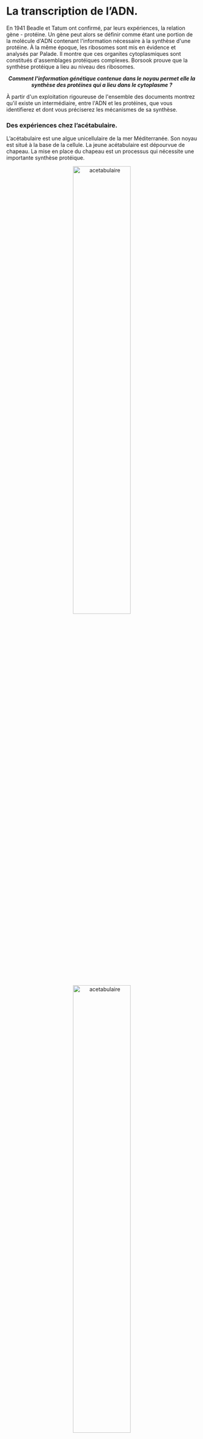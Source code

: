 # La transcription de l’ADN.

En 1941 Beadle et Tatum ont confirmé, par leurs expériences, la relation gène - protéine. Un gène peut alors se définir comme étant une portion de la molécule d'ADN contenant l'information nécessaire à la synthèse d'une protéine. À la même époque, les ribosomes sont mis en évidence et analysés par Palade. Il montre que ces organites cytoplasmiques sont constitués d'assemblages protéiques complexes. Borsook prouve que la synthèse protéique a lieu au niveau des ribosomes. 

***<p align=center>Comment l'information génétique contenue dans le noyau permet elle la synthèse des protéines qui a lieu dans le cytoplasme ?</p>***


À partir d'un exploitation rigoureuse de l'ensemble des documents montrez qu'il existe un intermédiaire, entre l'ADN et les protéines, que vous identifierez et dont vous préciserez les mécanismes de sa synthèse.


### Des expériences chez l’acétabulaire.

L’acétabulaire est une algue unicellulaire de la mer Méditerranée. Son noyau est situé à la base de la cellule. La jeune acétabulaire est dépourvue de chapeau. La mise en place du chapeau est un processus qui nécessite une importante synthèse protéique.

<div align=center>

<a href="https://ipfs.io/ipfs/QmfDbib7ST76cLKLaXTjShNryHqzum2WbqAsKkq6NmTHaE"><img src="https://ipfs.io/ipfs/QmfDbib7ST76cLKLaXTjShNryHqzum2WbqAsKkq6NmTHaE" alt="acetabulaire" width=55%></a>

<a href="https://ipfs.io/ipfs/QmQa8pkErM4p9HtMJGrbgcTvKvoKyYKFJwAyK8SkrMi6Dz"><img src="https://ipfs.io/ipfs/QmQa8pkErM4p9HtMJGrbgcTvKvoKyYKFJwAyK8SkrMi6Dz" alt="acetabulaire" width=55%></a>

<a href="https://ipfs.io/ipfs/QmY333fiNjR8FGgEV4JjLZn8sa1zCugXb9HtPrrjAGEaaW"><img src="https://ipfs.io/ipfs/QmY333fiNjR8FGgEV4JjLZn8sa1zCugXb9HtPrrjAGEaaW" alt="acetabulaire" width=55%></a>

</div>


### Une expérience de Pulse-Chase.

<div align=center>

<a href="https://ipfs.io/ipfs/QmfJZMKSm3yD3nf2cwwz6s1mw8JHRskGaEwA1SZ2nJzkge"><img src="https://ipfs.io/ipfs/QmfJZMKSm3yD3nf2cwwz6s1mw8JHRskGaEwA1SZ2nJzkge" alt="pcr" width=100%></a>

</div>

### Un modèle de la structure de l’ARN.

<div align=center>

<a href="https://ipfs.io/ipfs/QmXhW8nojU6krjieDmRU7fbtz55D4Yq3zRvan4yrtijAkw"><img src="https://ipfs.io/ipfs/QmXhW8nojU6krjieDmRU7fbtz55D4Yq3zRvan4yrtijAkw" alt="desamination" width=60%></a>

</div>

### Le mécanisme de la transcription.

<div align=center>

<a href="https://ipfs.io/ipfs/QmP7VvkCvhND1GijGn1aGyGB5RHiQUr22Hi8J7JFfKcEaq"><img src="https://ipfs.io/ipfs/QmP7VvkCvhND1GijGn1aGyGB5RHiQUr22Hi8J7JFfKcEaq" alt="uv_dTT" width=80%></a>

</div>

